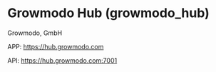# Growmodo Hub (growmodo_hub)

Growmodo, GmbH

APP:
https://hub.growmodo.com

API:
https://hub.growmodo.com:7001

